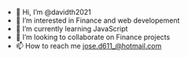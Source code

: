 - 👋 Hi, I’m @davidth2021
- 👀 I’m interested in Finance and web developement
- 🌱 I’m currently learning JavaScript 
- 💞️ I’m looking to collaborate on Finance projects 
- 📫 How to reach me jose.d611_@hotmail.com


